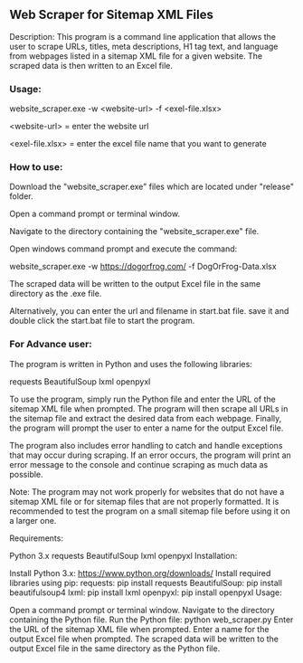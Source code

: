 ## Web Scraper for Sitemap XML Files ## 

Description: This program is a command line application that allows the user to scrape URLs, titles, meta descriptions, H1 tag text, and language from webpages listed in a sitemap XML file for a given website. The scraped data is then written to an Excel file.

### Usage: ### 
website_scraper.exe -w \<website-url\> -f <exel-file.xlsx>

\<website-url\> = enter the website url

<exel-file.xlsx> = enter the excel file name that you want to generate


### How to use: ###

Download the "website_scraper.exe" files which are located under "release" folder. 

Open a command prompt or terminal window.

Navigate to the directory containing the "website_scraper.exe" file.

Open windows command prompt and execute the command: 

website_scraper.exe -w https://dogorfrog.com/ -f DogOrFrog-Data.xlsx

The scraped data will be written to the output Excel file in the same directory as the .exe file.

Alternatively, you can enter the url and filename in start.bat file. save it and double click the start.bat file to start the program.


### For Advance user: ###
The program is written in Python and uses the following libraries:

requests
BeautifulSoup
lxml
openpyxl

To use the program, simply run the Python file and enter the URL of the sitemap XML file when prompted. The program will then scrape all URLs in the sitemap file and extract the desired data from each webpage. Finally, the program will prompt the user to enter a name for the output Excel file.

The program also includes error handling to catch and handle exceptions that may occur during scraping. If an error occurs, the program will print an error message to the console and continue scraping as much data as possible.

Note: The program may not work properly for websites that do not have a sitemap XML file or for sitemap files that are not properly formatted. It is recommended to test the program on a small sitemap file before using it on a larger one.

Requirements:

Python 3.x
requests
BeautifulSoup
lxml
openpyxl
Installation:

Install Python 3.x: https://www.python.org/downloads/
Install required libraries using pip:
requests: pip install requests
BeautifulSoup: pip install beautifulsoup4
lxml: pip install lxml
openpyxl: pip install openpyxl
Usage:

Open a command prompt or terminal window.
Navigate to the directory containing the Python file.
Run the Python file: python web_scraper.py
Enter the URL of the sitemap XML file when prompted.
Enter a name for the output Excel file when prompted.
The scraped data will be written to the output Excel file in the same directory as the Python file.